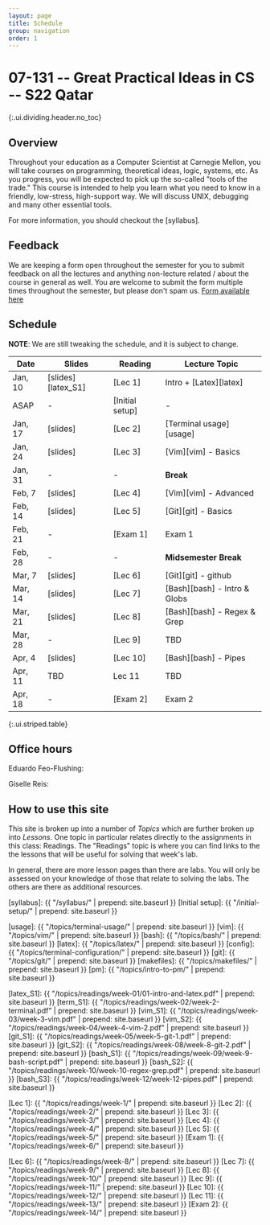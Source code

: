 ```yaml
---
layout: page
title: Schedule
group: navigation
order: 1
---
```


# 07-131 -- Great Practical Ideas in CS -- S22 Qatar
{:.ui.dividing.header.no_toc}

## Overview

Throughout your education as a Computer Scientist at Carnegie Mellon, you will
take courses on programming, theoretical ideas, logic, systems, etc. As you
progress, you will be expected to pick up the so-called "tools of the trade."
This course is intended to help you learn what you need to know in a friendly,
low-stress, high-support way. We will discuss UNIX, debugging and many
other essential tools.

For more information, you should checkout the [syllabus].

## Feedback
We are keeping a form open throughout the semester for you to submit
feedback on all the lectures and anything non-lecture related / about the course in
general as well. You are welcome to submit the form multiple times throughout
the semester, but please don't spam us.
[Form available here](https://forms.gle/JLyQorecHPAtjcr1A)



## Schedule

**NOTE**: We are still tweaking the schedule, and it is subject to change.

| Date     | Slides             | Reading         | Lecture Topic               |
| ----     | ------             | -------         | -------------               |
| Jan, 10  | [slides][latex_S1] | [Lec 1]         | Intro + [Latex][latex]      |
| ASAP     |   -                | [Initial setup] | -                           |
| Jan, 17  | [slides]           | [Lec 2]         | [Terminal usage][usage]     |
| Jan, 24  | [slides]           | [Lec 3]         | [Vim][vim] - Basics         |
| Jan, 31  |   -                |   -             | __Break__                   |
| Feb, 7   | [slides]           | [Lec 4]         | [Vim][vim] - Advanced       |
| Feb, 14  | [slides]           | [Lec 5]         | [Git][git] - Basics         |
| Feb, 21  |   -                | [Exam 1]        | Exam 1                      |
| Feb, 28  |   -                |   -             | __Midsemester Break__       |
| Mar, 7   | [slides]           | [Lec 6]         | [Git][git] - github         |
| Mar, 14  | [slides]           | [Lec 7]         | [Bash][bash] - Intro & Globs|
| Mar, 21  | [slides]           | [Lec 8]         | [Bash][bash] - Regex & Grep |
| Mar, 28  |   -                | [Lec 9]         | TBD                         |
| Apr, 4   | [slides]           | [Lec 10]        | [Bash][bash] - Pipes        |
| Apr, 11  | TBD                | Lec 11          | TBD                         |
| Apr, 18  |   -                | [Exam 2]        | Exam 2                      |
{:.ui.striped.table}


## Office hours

Eduardo Feo-Flushing:

Giselle Reis:

## How to use this site

This site is broken up into a number of _Topics_ which are further broken up
into _Lessons_. One topic in particular relates directly to the assignments in
this class: Readings. The "Readings" topic is where you can find links to
the the lessons that will be useful for solving that week's lab.

In general, there are more lesson pages than there are labs. You will only be
assessed on your knowledge of those that relate to solving the labs. The others
are there as additional resources.


[syllabus]: {{ "/syllabus/" | prepend: site.baseurl }}
[Initial setup]: {{ "/initial-setup/" | prepend: site.baseurl }}

<!-- Topics -->
[usage]:     {{ "/topics/terminal-usage/"         | prepend: site.baseurl }}
[vim]:       {{ "/topics/vim/"                    | prepend: site.baseurl }}
[bash]:      {{ "/topics/bash/"                   | prepend: site.baseurl }}
[latex]:     {{ "/topics/latex/"                  | prepend: site.baseurl }}
[config]:    {{ "/topics/terminal-configuration/" | prepend: site.baseurl }}
[git]:       {{ "/topics/git/"                    | prepend: site.baseurl }}
[makefiles]: {{ "/topics/makefiles/"              | prepend: site.baseurl }}
[pm]:        {{ "/topics/intro-to-pm/"            | prepend: site.baseurl }}

<!-- Slides -->
[latex_S1]: {{ "/topics/readings/week-01/01-intro-and-latex.pdf" | prepend: site.baseurl }}
[term_S1]:  {{ "/topics/readings/week-02/week-2-terminal.pdf" | prepend: site.baseurl }}
[vim_S1]:   {{ "/topics/readings/week-03/week-3-vim.pdf" | prepend: site.baseurl }}
[vim_S2]:   {{ "/topics/readings/week-04/week-4-vim-2.pdf" | prepend: site.baseurl }}
[git_S1]:   {{ "/topics/readings/week-05/week-5-git-1.pdf" | prepend: site.baseurl }}
[git_S2]:   {{ "/topics/readings/week-08/week-8-git-2.pdf" | prepend: site.baseurl }}
[bash_S1]:  {{ "/topics/readings/week-09/week-9-bash-script.pdf" | prepend: site.baseurl }}
[bash_S2]:  {{ "/topics/readings/week-10/week-10-regex-grep.pdf" | prepend: site.baseurl }}
[bash_S3]:  {{ "/topics/readings/week-12/week-12-pipes.pdf" | prepend: site.baseurl }}

<!-- Weekly pages/readings -->
<!-- TODO: change the names of folders -->
[Lec 1]:  {{ "/topics/readings/week-1/"  | prepend: site.baseurl }}
[Lec 2]:  {{ "/topics/readings/week-2/"  | prepend: site.baseurl }}
[Lec 3]:  {{ "/topics/readings/week-3/"  | prepend: site.baseurl }}
[Lec 4]:  {{ "/topics/readings/week-4/"  | prepend: site.baseurl }}
[Lec 5]:  {{ "/topics/readings/week-5/"  | prepend: site.baseurl }}
[Exam 1]: {{ "/topics/readings/week-6/"  | prepend: site.baseurl }}
<!-- [Week 7]:  {{ "/topics/readings/week-7/"  | prepend: site.baseurl }} nothing here -->
[Lec 6]:  {{ "/topics/readings/week-8/"  | prepend: site.baseurl }}
[Lec 7]:  {{ "/topics/readings/week-9/"  | prepend: site.baseurl }}
[Lec 8]:  {{ "/topics/readings/week-10/" | prepend: site.baseurl }}
[Lec 9]:  {{ "/topics/readings/week-11/" | prepend: site.baseurl }}
[Lec 10]: {{ "/topics/readings/week-12/" | prepend: site.baseurl }}
[Lec 11]: {{ "/topics/readings/week-13/" | prepend: site.baseurl }}
[Exam 2]: {{ "/topics/readings/week-14/" | prepend: site.baseurl }}


<!-- Extratation pages/slides -->
<!--
[latexresume]: {{ "/topics/extratations/latexresume/" | prepend: site.baseurl }}
[tmux]: {{ "/topics/extratations/tmux/" | prepend: site.baseurl }}
[cicd]: {{ "/topics/extratations/githubactions/" | prepend: site.baseurl }}
[wdw]: {{ "/topics/extratations/wdw/" | prepend: site.baseurl }}
[giturl]: {{ "/topics/extratations/githuburlshortener/" | prepend: site.baseurl }}
[bitcoin]: {{ "/topics/extratations/bitcoin/" | prepend: site.baseurl }}
[dotfiles]: {{ "/topics/extratations/dotfiles/" | prepend: site.baseurl }}
[pm]: {{ "/topics/extratations/pm/" | prepend: site.baseurl }}
[cc]: {{ "/topics/extratations/crashcourse/" | prepend: site.baseurl }}
[summer]: {{ "/topics/extratations/summer/" | prepend: site.baseurl }}
[vscode]: {{ "/topics/extratations/vscode/" | prepend: site.baseurl }}
[interview]: {{ "/topics/extratations/interview/" | prepend: site.baseurl }}
[umlood]: {{ "/topics/extratations/umlood/" | prepend: site.baseurl }}
[resumereview]: {{ "/topics/extratations/resumereview/" | prepend: site.baseurl }}
-->

